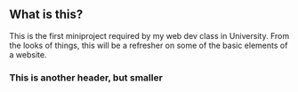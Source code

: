 ## What is this?
This is the first miniproject required by my web dev class in University. From the looks of things, this will be a refresher on some of the basic elements of a website.
### This is another header, but smaller
